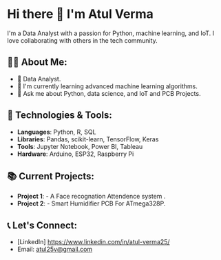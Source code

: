 # Hi there 👋 I'm Atul Verma 

I'm a Data Analyst with a passion for Python, machine learning, and IoT. I love collaborating with others in the tech community.

## 👨‍💻 About Me:
- 💼 Data Analyst.
- 🌱 I'm currently learning advanced machine learning algorithms.
- 💬 Ask me about Python, data science, and IoT and PCB Projects.

## 🔧 Technologies & Tools:
- **Languages**: Python, R, SQL
- **Libraries**: Pandas, scikit-learn, TensorFlow, Keras
- **Tools**: Jupyter Notebook, Power BI, Tableau
- **Hardware**: Arduino, ESP32, Raspberry Pi

## 📚 Current Projects:
- **Project 1**:  [](https://github.com/Atulv25/ESP-32-CAM-Face-Recognition-System-With-PCB-Design) - A Face recognation Attendence system .
- **Project 2**:  [](https://github.com/Atulv25/Smart-Ultrasonic-Humidifier ) - Smart Humidifier PCB For ATmega328P.

## 📞 Let's Connect:
- [LinkedIn] https://www.linkedin.com/in/atul-verma25/
- Email: atul25v@gmail.com
